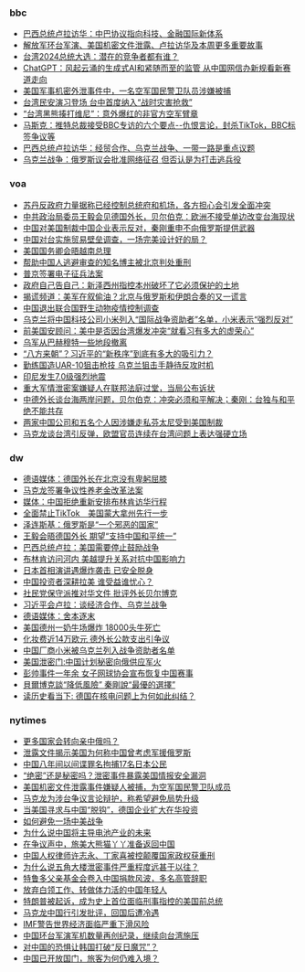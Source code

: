 <!-- BLOG-POST-LIST:START -->
<!-- BLOG-POST-LIST:END -->

### bbc
<!-- bbc:START -->
- [巴西总统卢拉访华：中巴协议指向科技、金融国际新体系](https://www.bbc.com/zhongwen/simp/world-65286148?at_medium=RSS&at_campaign=KARANGA)
- [解放军环台军演、美国机密文件泄露、卢拉访华及本周更多重要故事](https://www.bbc.com/zhongwen/simp/65272580?at_medium=RSS&at_campaign=KARANGA)
- [台湾2024总统大选：潜在的竞争者都有谁？](https://www.bbc.com/zhongwen/simp/chinese-news-65277246?at_medium=RSS&at_campaign=KARANGA)
- [ChatGPT：风起云涌的生成式AI和紧随而至的监管 从中国网信办新规看新赛道走向](https://www.bbc.com/zhongwen/simp/chinese-news-65274804?at_medium=RSS&at_campaign=KARANGA)
- [美国军事机密外泄事件中，一名空军国民警卫队员涉嫌被捕](https://www.bbc.com/zhongwen/simp/world-65272573?at_medium=RSS&at_campaign=KARANGA)
- [台湾民安演习登场 台中首度纳入“战时灾害抢救”](https://www.bbc.com/zhongwen/simp/chinese-news-65273165?at_medium=RSS&at_campaign=KARANGA)
- [“台湾黑熊揍打维尼”：意外爆红的非官方空军臂章](https://www.bbc.com/zhongwen/simp/chinese-news-65265089?at_medium=RSS&at_campaign=KARANGA)
- [马斯克：推特总裁接受BBC专访的六个要点--仇恨言论，封杀TikTok，BBC标签争议等](https://www.bbc.com/zhongwen/simp/world-65259764?at_medium=RSS&at_campaign=KARANGA)
- [巴西总统卢拉访华：经贸合作、乌克兰战争、一带一路是重点议题](https://www.bbc.com/zhongwen/simp/world-65248165?at_medium=RSS&at_campaign=KARANGA)
- [乌克兰战争：俄罗斯议会批准网络征召 但否认是为打击逃兵役](https://www.bbc.com/zhongwen/simp/world-65249584?at_medium=RSS&at_campaign=KARANGA)
<!-- bbc:END -->

### voa
<!-- voa:START -->
- [苏丹反政府力量据称已经控制总统府和机场，各方担心会引发全面冲突](https://www.voachinese.com/a/sudan-paramilitaries-say-they-have-seized-presidential-palace-04152023/7052014.html)
- [中共政治局委员王毅会见德国外长，贝尔伯克：欧洲不接受单边改变台海现状](https://www.voachinese.com/a/china-says-it-hopes-germany-supports-peaceful-taiwan-reunification-04152023/7051933.html)
- [中国对美国制裁中国企业表示反对，秦刚重申不向俄罗斯提供武器](https://www.voachinese.com/a/china-protests-us-sanctioning-of-firms-dealing-with-russia-04152023/7051819.html)
- [中国对台实施贸易壁垒调查，一场完美设计好的局？](https://www.voachinese.com/a/is-china-s-investigation-of-trade-barriers-to-taiwan-a-perfectly-designed-trap-20230415/7051733.html)
- [美国国务卿会晤越南总理](https://www.voachinese.com/a/us-secretary-of-state-meets-with-vietnamese-prime-minister-20230415/7051721.html)
- [帮助中国人逃避审查的知名博主被北京判处重刑](https://www.voachinese.com/a/an-iconic-blogger-helped-others-evade-censorship-then-beijing-caught-him-20230414/7051617.html)
- [普京签署电子征兵法案](https://www.voachinese.com/a/7051620.html)
- [政府自己告自己：新泽西州指控本州破坏了它必须保护的土地](https://www.voachinese.com/a/nj-charges-itself-with-damaging-land-it-was-bound-to-protect-/7051342.html)
- [揭谎频道：美军在叙偷油？北京与俄罗斯和伊朗合奏的又一谎言](https://www.voachinese.com/a/fact-check-china-falsely-portrays-us-looting-syrian-oil/7051199.html)
- [中国退出联合国野生动物疫情控制调查](https://www.voachinese.com/a/china-out-of-un-s-wildlife-survey-for-pandemic-controls-20230414/7051202.html)
- [乌克兰将中国科技公司小米列入“国际战争资助者”名单，小米表示“强烈反对”](https://www.voachinese.com/a/ukraine-s-anti-corruption-agency-designates-chinese-tech-brand-xiaomi-as-international-sponsor-of-war-20230414/7051263.html)
- [前美国安顾问：美中是否因台湾爆发冲突“就看习有多大的虚荣心”](https://www.voachinese.com/a/us-china-taiwan-lyl-20230414/7051188.html)
- [乌军从巴赫穆特一些地段撤离](https://www.voachinese.com/a/dead-17-wounded-in-russian-airstrike-in-sloviansk-20230414/7051261.html)
- [“八方来朝”？习近平的“新秩序”到底有多大的吸引力？](https://www.voachinese.com/a/china-new-world-order-20230414/7051089.html)
- [勤练国造UAR-10狙击枪技  乌克兰狙击手静待反攻时机](https://www.voachinese.com/a/ukrainian-sniper-says-counter-offensive-delayed-by-weather-20230415/7051094.html)
- [印尼发生7.0级强烈地震](https://www.voachinese.com/a/powerful-7-0-magnitude-quake-strikes-indonesia-20230414/7051102.html)
- [重大军情泄密案嫌疑人在联邦法庭过堂，当局公布诉状](https://www.voachinese.com/a/suspect-in-massive-leak-of-classified-documents-arraigned-20230414/7051106.html)
- [中德外长谈台海两岸问题，贝尔伯克：冲突必须和平解决；秦刚：台独与和平绝不能共存](https://www.voachinese.com/a/china-vows-not-to-sell-arms-to-any-party-in-ukraine-war-20230414/7050330.html)
- [两家中国公司和五名个人因涉嫌走私芬太尼受到美国制裁](https://www.voachinese.com/a/u-s-sanctions-suppliers-of-precursor-chemicals-for-fentanyl-production-20230414/7050705.html)
- [马克龙谈台湾引反弹，欧盟官员连续在台湾问题上表达强硬立场](https://www.voachinese.com/a/europe-presses-tough-taiwan-stance-after-backlash-against-macron-comments-20230414/7050411.html)
<!-- voa:END -->

### dw
<!-- dw:START -->
- [德语媒体：德国外长在北京没有卑躬屈膝](https://www.dw.com/zh/德语媒体：德国外长在北京没有卑躬屈膝/a-65334584?maca=chi-rss-chi-all-1127-xml-atom)
- [马克龙签署争议性养老金改革法案](https://www.dw.com/zh/马克龙签署争议性养老金改革法案/a-65334377?maca=chi-rss-chi-all-1127-xml-atom)
- [媒体：中国拒绝重新安排布林肯访华行程](https://www.dw.com/zh/媒体：中国拒绝重新安排布林肯访华行程/a-65334015?maca=chi-rss-chi-all-1127-xml-atom)
- [全面禁止TikTok　美国蒙大拿州先行一步](https://www.dw.com/zh/全面禁止tiktok　美国蒙大拿州先行一步/a-65333928?maca=chi-rss-chi-all-1127-xml-atom)
- [泽连斯基：俄罗斯是“一个邪恶的国家”](https://www.dw.com/zh/泽连斯基：俄罗斯是-一个邪恶的国家/a-65333463?maca=chi-rss-chi-all-1127-xml-atom)
- [王毅会晤德国外长 期望“支持中国和平统一”](https://www.dw.com/zh/王毅会晤德国外长-期望-支持中国和平统一/a-65333113?maca=chi-rss-chi-all-1127-xml-atom)
- [巴西总统卢拉：美国需要停止鼓励战争](https://www.dw.com/zh/巴西总统卢拉：美国需要停止鼓励战争/a-65332993?maca=chi-rss-chi-all-1127-xml-atom)
- [布林肯访问河内 美越提升关系对抗中国影响力](https://www.dw.com/zh/布林肯访问河内-美越提升关系对抗中国影响力/a-65332633?maca=chi-rss-chi-all-1127-xml-atom)
- [日本首相演讲遇爆炸袭击 已安全脱身](https://www.dw.com/zh/日本首相演讲遇爆炸袭击-已安全脱身/a-65332540?maca=chi-rss-chi-all-1127-xml-atom)
- [中国投资者深耕拉美 谁受益谁忧心？](https://www.dw.com/zh/中国投资者深耕拉美-谁受益谁忧心？/a-65271286?maca=chi-rss-chi-all-1127-xml-atom)
- [社民党保守派推对华文件 批评外长贝尔博克](https://www.dw.com/zh/社民党保守派推对华文件-批评外长贝尔博克/a-65322354?maca=chi-rss-chi-all-1127-xml-atom)
- [习近平会卢拉：谈经济合作、乌克兰战争](https://www.dw.com/zh/习近平会卢拉：谈经济合作、乌克兰战争/a-65322355?maca=chi-rss-chi-all-1127-xml-atom)
- [德语媒体：舍本逐末](https://www.dw.com/zh/德语媒体：舍本逐末/a-65321836?maca=chi-rss-chi-all-1127-xml-atom)
- [美国德州一奶牛场爆炸 18000头牛死亡](https://www.dw.com/zh/美国德州一奶牛场爆炸-18000头牛死亡/a-65320729?maca=chi-rss-chi-all-1127-xml-atom)
- [化妆费近14万欧元 德外长公款支出引争议](https://www.dw.com/zh/化妆费近14万欧元-德外长公款支出引争议/a-65318417?maca=chi-rss-chi-all-1127-xml-atom)
- [中国厂商小米被乌克兰列入战争资助者名单](https://www.dw.com/zh/中国厂商小米被乌克兰列入战争资助者名单/a-65318453?maca=chi-rss-chi-all-1127-xml-atom)
- [美国泄密门:中国计划秘密向俄供应军火](https://www.dw.com/zh/美国泄密门-中国计划秘密向俄供应军火/a-65316799?maca=chi-rss-chi-all-1127-xml-atom)
- [彭帅事件一年余 女子网球协会宣布恢复中国赛事](https://www.dw.com/zh/彭帅事件一年余-女子网球协会宣布恢复中国赛事/a-65316854?maca=chi-rss-chi-all-1127-xml-atom)
- [貝爾博克談“降低風險”  秦剛說“最優的選擇”](https://www.dw.com/zh/貝爾博克談-降低風險-秦剛說-最優的選擇/a-65314039?maca=chi-rss-chi-all-1127-xml-atom)
- [读历史看当下: 德国在核电问题上为何如此纠结？](https://www.dw.com/zh/读历史看当下-德国在核电问题上为何如此纠结？/a-62742413?maca=chi-rss-chi-all-1127-xml-atom)
<!-- dw:END -->

### nytimes
<!-- nytimes:START -->
- [更多国家会转向亲中俄吗？](https://cn.nytimes.com/opinion/20230414/biden-foreign-policy-china-russia/?utm_source=RSS)
- [泄露文件揭示美国为何称中国曾考虑军援俄罗斯](https://cn.nytimes.com/world/20230414/new-leaked-documents-offer-a-clue-about-us-warnings-that-china-was-considering-giving-russia-military-aid/?utm_source=RSS)
- [中国八年间以间谍罪名拘捕17名日本公民](https://cn.nytimes.com/asia-pacific/20230414/china-japan-spying-espionage/?utm_source=RSS)
- [“绝密”还是秘密吗？泄密事件暴露美国情报安全漏洞](https://cn.nytimes.com/usa/20230414/documents-leak-security-clearance/?utm_source=RSS)
- [美国机密文件泄露事件嫌疑人被捕，为空军国民警卫队成员](https://cn.nytimes.com/usa/20230414/documents-leak-leaker-identity/?utm_source=RSS)
- [马克龙为涉台争议言论辩护，称希望避免局势升级](https://cn.nytimes.com/world/20230413/france-macron-taiwan-china/?utm_source=RSS)
- [当美国寻求与中国“脱钩”，德国企业扩大在华投资](https://cn.nytimes.com/business/20230413/germany-china-trade/?utm_source=RSS)
- [如何避免一场中美战争](https://cn.nytimes.com/opinion/20230413/china-usa-war-avoid/?utm_source=RSS)
- [为什么说中国将主导电池产业的未来](https://cn.nytimes.com/business/20230413/china-sodium-batteries/?utm_source=RSS)
- [在争议声中，旅美大熊猫丫丫准备返回中国](https://cn.nytimes.com/china/20230413/panda-china-memphis-zoo-ya-ya/?utm_source=RSS)
- [中国人权律师许志永、丁家喜被控颠覆国家政权获重刑](https://cn.nytimes.com/china/20230411/china-activists-prison/?utm_source=RSS)
- [为什么说五角大楼泄密事件严重程度远甚于以往？](https://cn.nytimes.com/usa/20230412/leaked-pentagon-documents-ukraine/?utm_source=RSS)
- [特鲁多父亲基金会卷入中国捐款风波，多名高管辞职](https://cn.nytimes.com/world/20230412/trudeau-foundation-leaders-resign/?utm_source=RSS)
- [放弃白领工作、转做体力活的中国年轻人](https://cn.nytimes.com/china/20230412/china-youth-employment/?utm_source=RSS)
- [特朗普被起诉，成为史上首位面临刑事指控的美国前总统](https://cn.nytimes.com/usa/20230331/trump-indictment-democracy/?utm_source=RSS)
- [马克龙中国行引发批评，回国后遭冷遇](https://cn.nytimes.com/world/20230412/macron-china-allies/?utm_source=RSS)
- [IMF警告世界经济面临严重下滑风险](https://cn.nytimes.com/business/20230412/imf-world-economic-outlook/?utm_source=RSS)
- [中国环台军演军机数量再创纪录，继续向台湾施压](https://cn.nytimes.com/asia-pacific/20230411/china-military-exercises-taiwan/?utm_source=RSS)
- [对中国的恐惧让韩国打破“反日魔咒”？](https://cn.nytimes.com/opinion/20230411/south-korea-japan-china-relations/?utm_source=RSS)
- [中国已开放国门，旅客为何仍难入境？](https://cn.nytimes.com/china/20230411/china-tourism/?utm_source=RSS)
<!-- nytimes:END -->